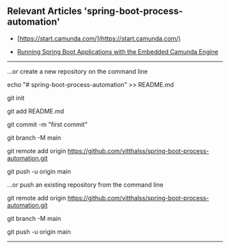 ## Relevant Articles 'spring-boot-process-automation'

- [https://start.camunda.com/](https://start.camunda.com/)

- [Running Spring Boot Applications with the Embedded Camunda Engine](https://www.baeldung.com/spring-boot-embedded-camunda)

---
…or create a new repository on the command line

echo "# spring-boot-process-automation" >> README.md

git init

git add README.md

git commit -m "first commit"

git branch -M main

git remote add origin https://github.com/vitthalss/spring-boot-process-automation.git

git push -u origin main

…or push an existing repository from the command line

git remote add origin https://github.com/vitthalss/spring-boot-process-automation.git

git branch -M main

git push -u origin main

---
